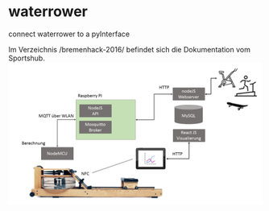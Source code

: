 # waterrower
connect waterrower to a pyInterface


Im Verzeichnis /bremenhack-2016/ befindet sich die Dokumentation vom Sportshub. 
![GitHub Logo](/bremenhack-2016/sportshub.png)

